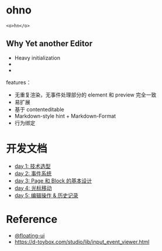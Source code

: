 #  ohno

`<o>hn</o>`


## Why Yet another Editor



- Heavy initialization
- <!-- https://necolas.github.io/normalize.css/ -->
- <!-- css module -->
<!-- eslint prettier -->

features：

- 无重复渲染，无事件处理部分的 element 和 preview 完全一致
- 易扩展
- 基于 contenteditable
- Markdown-style hint + Markdown-Format
- 行为绑定

# 开发文档

- [day 1: 技术选型](./solutions/day1.md)
- [day 2: 事件系统](./solutions/day2.md)
- [day 3: Page 和 Block 的基本设计](./solutions/day3.md)
- [day 4: 光标移动](./solutions/day4.md)
- [day 5: 编辑操作 & 历史记录](./solutions/day5.md)

# Reference

- [@floating-ui](https://github.com/floating-ui/floating-ui)
- https://d-toybox.com/studio/lib/input_event_viewer.html
